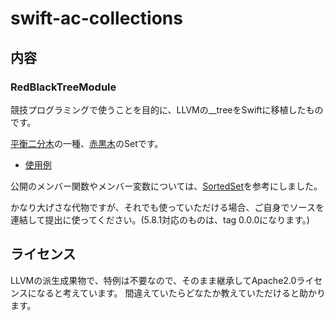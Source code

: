 # swift-ac-collections

## 内容

### RedBlackTreeModule

競技プログラミングで使うことを目的に、LLVMの__treeをSwiftに移植したものです。

[平衡二分木](https://ja.wikipedia.org/wiki/平衡二分探索木)の一種、[赤黒木](https://ja.wikipedia.org/wiki/赤黒木)のSetです。

- [使用例](https://atcoder.jp/contests/abc370/submissions/57922896)

公開のメンバー関数やメンバー変数については、[SortedSet](https://github.com/tatyam-prime/SortedSet)を参考にしました。

かなり大げさな代物ですが、それでも使っていただける場合、ご自身でソースを連結して提出に使ってください。(5.8.1対応のものは、tag 0.0.0になります。)

## ライセンス

LLVMの派生成果物で、特例は不要なので、そのまま継承してApache2.0ライセンスになると考えています。
間違えていたらどなたか教えていただけると助かります。

